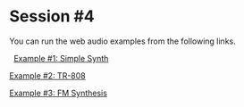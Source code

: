 Session \#4
===========

You can run the web audio examples from the following links.

 
[Example \#1: Simple Synth](https://rawgit.com/juhannam/ctp431/master/session4/01.simple_synth.html)

[Example \#2: TR-808](https://rawgit.com/juhannam/ctp431/master/session4/02.tr808.html)

[Example \#3: FM Synthesis](https://rawgit.com/juhannam/ctp431/master/session4/03.fm.html)

